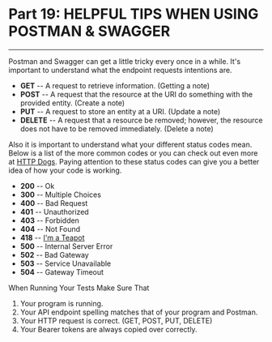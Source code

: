# Part 19: HELPFUL TIPS WHEN USING POSTMAN & SWAGGER
---

Postman and Swagger can get a little tricky every once in a while.  It's important to understand what the endpoint requests intentions are.

* **GET** -- A request to retrieve information. (Getting a note)
* **POST** -- A request that the resource at the URI do something with the provided entity. (Create a note)
* **PUT** -- A request to store an entity at a URI. (Update a note)
* **DELETE** -- A request that a resource be removed; however, the resource does not have to be removed immediately. (Delete a note)

Also it is important to understand what your different status codes mean.  Below is a list of the more common codes or you can check out even more at [HTTP Dogs](https://httpstatusdogs.com/).  Paying attention to these status codes can give you a better idea of how your code is working.  

* **200** -- Ok
* **300** -- Multiple Choices
* **400** -- Bad Request 
* **401** -- Unauthorized
* **403** -- Forbidden
* **404** -- Not Found
* **418** -- [I'm a Teapot](https://developer.mozilla.org/en-US/docs/Web/HTTP/Status/418)
* **500** -- Internal Server Error
* **502** -- Bad Gateway
* **503** -- Service Unavailable
* **504** -- Gateway Timeout

When Running Your Tests Make Sure That 
1. Your program is running.
2. Your API endpoint spelling matches that of your program and Postman.
3. Your HTTP request is correct. (GET, POST, PUT, DELETE)
4. Your Bearer tokens are always copied over correctly.



